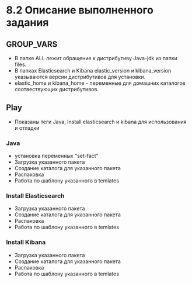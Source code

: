 # 8.2 Описание выполненного задания
## GROUP_VARS 
* В папке ALL лежит обращение к дистрибутиву Java-jdk из папки files.
* В папках Elasticsearch и Kibana elastic_version и kibana_version указываются версии дистрибутивов для установки.
* elastic_home и kibana_home - переменные для домашних каталогов соотвествующих дистрибутивов.
## Play 
* Показаны теги Java, Install elasticsearch и kibana для использования и отладки
### Java
* установка переменных "set-fact"
* Загрузка указанного пакета
* Создание каталога для указанного пакета
* Распаковка
* Работа по шаблону указанного в temlates
### Install Elasticsearch
* Загрузка указанного пакета
* Создание каталога для указанного пакета
* Распаковка
* Работа по шаблону указанного в temlates
### Install Kibana
* Загрузка указанного пакета
* Создание каталога для указанного пакета
* Распаковка
* Работа по шаблону указанного в temlates